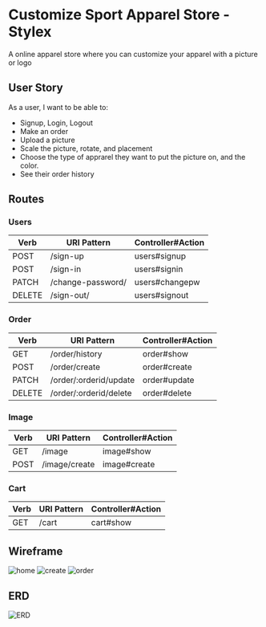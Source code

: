# Customize Sport Apparel Store - Stylex
A online apparel store where you can customize your apparel with a picture or logo

## User Story
As a user, I want to be able to:
- Signup, Login, Logout
- Make an order
- Upload a picture
- Scale the picture, rotate, and placement
- Choose the type of apprarel they want to put the picture on, and the color.
- See their order history

## Routes

### Users

| Verb   | URI Pattern            | Controller#Action |
|--------|------------------------|-------------------|
| POST   | /sign-up               | users#signup      |
| POST   | /sign-in               | users#signin      |
| PATCH  | /change-password/      | users#changepw    |
| DELETE | /sign-out/             | users#signout     |

### Order

| Verb   | URI Pattern                   | Controller#Action |
|--------|-------------------------------|-------------------|
| GET    | /order/history                | order#show      |
| POST   | /order/create                 | order#create    |
| PATCH  | /order/:orderid/update       | order#update    |
| DELETE | /order/:orderid/delete       | order#delete    |

### Image

| Verb   | URI Pattern                   | Controller#Action |
|--------|-------------------------------|-------------------|
| GET    | /image                        | image#show      |
| POST   | /image/create                 | image#create    |

### Cart
| Verb   | URI Pattern                   | Controller#Action |
|--------|-------------------------------|-------------------|
| GET    | /cart                        | cart#show      |

## Wireframe

![home](https://user-images.githubusercontent.com/23158353/223463814-68b91a97-0b66-443f-acae-becc23302cde.PNG)
![create](https://user-images.githubusercontent.com/23158353/223463845-b5b9afae-a6c7-403e-9d0d-15994a00758d.PNG)
![order](https://user-images.githubusercontent.com/23158353/223463866-92be80a0-b5ca-4bfd-82c5-8a72f3ad380a.PNG)

## ERD

![ERD](https://user-images.githubusercontent.com/23158353/223465211-68332e83-1fd7-4884-9cda-d62448a49ef1.PNG)

